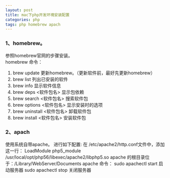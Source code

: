 ```yaml
---
layout: post
title: mac下php开发环境安装配置
categories: php
tags: php homebrew apach
---
```

### 1、homebrew。
参照homebrew官网的步骤安装。  
homebrew 命令：  
1. brew update 更新homebrew。（更新软件前，最好先更新homebrew）  
2. brew list 列出已安装的软件  
3. brew info 显示软件信息  
4. brew deps <软件包名> 显示包依赖  
5. brew search <软件包名> 搜索软件包
6. brew options <软件包名> 显示安装时的选项
7. brew uninstall <软件包名> 卸载软件包
8. brew install <软件包名> 安装软件包
### 2、apach
使用系统自带apache。
进行如下配置:
在 /etc/apache2/http.conf文件中，添加这一行：
LoadModule php5_module    /usr/local/opt/php56/libexec/apache2/libphp5.so
apache 的根目录位于：/Library/WebServer/Documents
apache 命令：
sudo apachectl start 启动服务器
sudo apachectl stop 关闭服务器
